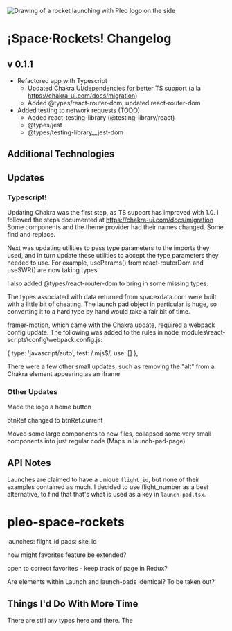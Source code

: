 ![Drawing of a rocket launching with Pleo logo on the side](https://repository-images.githubusercontent.com/255552950/c9991080-ff11-11ea-8706-5d40322f68fe)

# ¡Space·Rockets! Changelog

## v 0.1.1
- Refactored app with Typescript
   - Updated Chakra UI/dependencies for better TS support (a la https://chakra-ui.com/docs/migration)
   - Added @types/react-router-dom, updated react-router-dom
- Added testing to network requests (TODO)
   - Added react-testing-library (@testing-library/react)
   - @types/jest
   - @types/testing-library__jest-dom




## Additional Technologies


## Updates
### Typescript! 

Updating Chakra was the first step, as TS support has improved with 1.0. I followed the steps documented at https://chakra-ui.com/docs/migration
Some components and the theme provider had their names changed. Some find and replace.


Next was updating utilities to pass type parameters to the imports they used, and in turn update these utilities to accept the type parameters they needed to use.
For example, useParams() from react-routerDom and useSWR() are now taking types

I also added @types/react-router-dom to bring in some missing types.

The types associated with data returned from spacexdata.com were built with a little bit of cheating. 
The launch pad object in particular is huge, so converting it to a hard type by hand would take a fair bit of time.

framer-motion, which came with the Chakra update, required a webpack config update. The following was added to the rules in node_modules\react-scripts\config\webpack.config.js:

   {
      type: 'javascript/auto',
      test: /\.mjs$/,
      use: []
   },

There were a few other small updates, such as removing the "alt" from a Chakra element appearing as an iframe


### Other Updates
Made the logo a home button

btnRef changed to btnRef.current


Moved some large components to new files, collapsed some very small components into just regular code (Maps in launch-pad-page)



## API Notes
Launches are claimed to have a unique `flight_id`, but none of their examples contained as much. I decided to use flight_number as a best alternative, to find that that's what is used as a key in `launch-pad.tsx`.


# pleo-space-rockets

launches: flight_id
pads: site_id



how might favorites feature be extended?

open to correct favorites - keep track of page in Redux?


Are elements within Launch and launch-pads identical? To be taken out?


## Things I'd Do With More Time
There are still `any` types here and there. The 